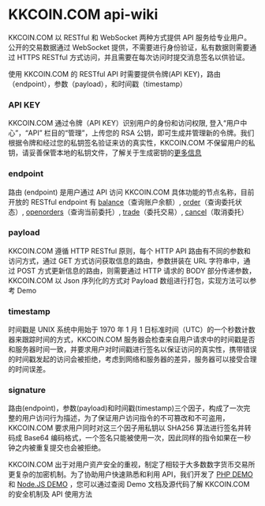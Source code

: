 # KKCOIN.COM api-wiki
KKCOIN.COM 以 RESTful 和 WebSocket 两种方式提供 API 服务给专业用户。公开的交易数据通过 WebSocket 提供，不需要进行身份验证，私有数据则需要通过 HTTPS RESTful 方式访问，并且需要在每次访问时提交消息签名以供验证。

使用 KKCOIN.COM 的 RESTful API 时需要提供令牌(API KEY)，路由（endpoint），参数（payload），和时间戳（timestamp）

### API KEY
KKCOIN.COM 通过令牌（API KEY）识别用户的身份和访问权限, 登入“用户中心”，“API” 栏目的“管理”，上传您的 RSA 公钥，即可生成并管理新的令牌。我们根据令牌和经过您的私钥签名验证来访的真实性，KKCOIN.COM 不保留用户的私钥，请妥善保管本地的私钥文件，了解关于生成密钥的[更多信息](https://github.com/KKCoinEx/api-wiki/wiki/Authentication)

### endpoint
路由 (endpoint) 是用户通过 API 访问 KKCOIN.COM 具体功能的节点名称，目前开放的 RESTful endpoint 有 [balance](https://github.com/KKCoinEx/api-wiki/wiki/RESTful-balance)（查询账户余额）, [order](https://github.com/KKCoinEx/api-wiki/wiki/RESTful-order)（查询委托状态）, [openorders](https://github.com/KKCoinEx/api-wiki/wiki/RESTful-openorder)（查询当前委托）, [trade](https://github.com/KKCoinEx/api-wiki/wiki/RESTful-trade)（委托交易）, [cancel](https://github.com/KKCoinEx/api-wiki/wiki/RESTful-cancel)（取消委托）

### payload
KKCOIN.COM 遵循 HTTP RESTful 原则，每个 HTTP API 路由有不同的参数和访问方式，通过 GET 方式访问获取信息的路由，参数拼装在 URL 字符串中，通过 POST 方式更新信息的路由，则需要通过 HTTP 请求的 BODY 部分传递参数，KKCOIN.COM 以 Json 序列化的方式对 Payload 数组进行打包，实现方法可以参考 Demo

### timestamp
时间戳是 UNIX 系统中用始于 1970 年 1 月 1 日标准时间（UTC）的一个秒数计数器来跟踪时间的方式，KKCOIN.COM 服务器会检查来自用户请求中的时间戳是否和服务器时间一致，并要求用户对时间戳进行签名以保证访问的真实性，携带错误的时间戳发起的访问会被拒绝，考虑到网络和服务器的差异，服务器可以接受合理的时间误差。

### signature
路由(endpoint)，参数(payload)和时间戳(timestamp)三个因子，构成了一次完整的用户访问行为描述，为了保证用户访问指令的不可篡改和不可盗用，KKCOIN.COM 要求用户同时对这三个因子用私钥以 SHA256 算法进行签名并转码成 Base64 编码格式，一个签名只能被使用一次，因此同样的指令如果在一秒钟之内被重复提交也会被拒绝。

KKCOIN.COM 出于对用户资产安全的重视，制定了相较于大多数数字货币交易所更复杂的加密机制。为了协助用户快速熟悉和利用 API，我们开发了 [PHP DEMO](https://github.com/KKCoinEx/api-php-demo) 和 [Node.JS DEMO](https://github.com/KKCoinEx/api-nodejs-demo) ，您可以通过查阅 Demo 文档及源代码了解 KKCOIN.COM 的安全机制及 API 使用方法
